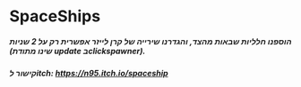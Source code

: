 # SpaceShips

##### הוספנו חלליות שבאות מהצד, והגדרנו שירייה של קרן לייזר אפשרית רק על 2 שניות (שינו מתודת update בclickspawner).
##### קישור לitch: https://n95.itch.io/spaceship
